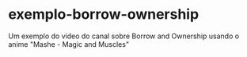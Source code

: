 # exemplo-borrow-ownership
Um exemplo do vídeo do canal sobre Borrow and Ownership usando o anime "Mashe - Magic and Muscles"
